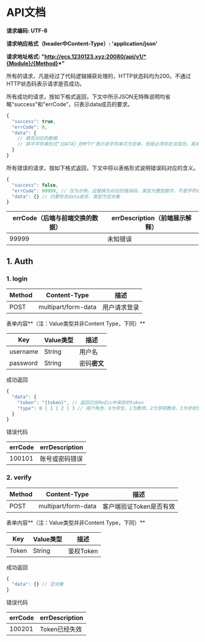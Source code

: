 # API文档

**请求编码: UTF-8**

**请求响应格式（header中Content-Type）: 'application/json'**

**请求地址格式: "http://ecs.1230123.xyz:20080/api/v1/*{Module}/{Method}*"**

所有的请求，凡是经过了代码逻辑捕获处理的，HTTP状态码均为200。不通过HTTP状态码表示请求是否成功。

所有成功的请求，按如下格式返回，下文中所示JSON无特殊说明均省略"success"和"errCode"，只表示data成员的要求。

```javascript
{
  "success": true,
  "errCode": 0,
  "data": {
    // 填充对应的数据
    // 其中字符串形式"{DATA}_EMPTY"表示该字符串可为空串，但是必须存在该成员。其余的不能为空串
  }
}
```

所有错误的请求，按如下格式返回，下文中将以表格形式说明错误码对应的含义。

```javascript
{
  "success": false,
  "errCode": 99999, // 仅为示例，应替换为对应的错误码，类型为整型数字，不是字符串
  "data": {} // 仍要存在data成员，类型为空对象
}
```

| errCode（后端与前端交换的数据） | errDescription（前端展示解释） |
| ------------------------------- | ------------------------------ |
| 99999                           | 未知错误                       |

## 1. Auth

### 1. login

| Method | Content-Type        | 描述         |
| ------ | ------------------- | ------------ |
| POST   | multipart/form-data | 用户请求登录 |

表单内容**（注：Value类型并非Content Type，下同）**

| Key      | Value类型 | 描述         |
| -------- | --------- | ------------ |
| username | String    | 用户名       |
| password | String    | 密码**密文** |

成功返回

```javascript
{
  "data": {
    "token": "{token}", // 返回已在Redis中保存的token
    "type": 0 | 1 | 2 | 3 // 用户角色，0为学生、1为教师、2为学院教务，3为学校管理员
  }
}
```

错误代码

| errCode | errDescription |
| ------- | -------------- |
| 100101  | 账号或密码错误 |

### 2. verify

| Method | Content-Type        | 描述                    |
| ------ | ------------------- | ----------------------- |
| POST   | multipart/form-data | 客户端验证Token是否有效 |

表单内容**（注：Value类型并非Content Type，下同）**

| Key   | Value类型 | 描述      |
| ----- | --------- | --------- |
| Token | String    | 鉴权Token |

成功返回

```javascript
{
  "data": {} // 空对象
}
```

错误代码

| errCode | errDescription |
| ------- | -------------- |
| 100201  | Token已经失效  |

### 
